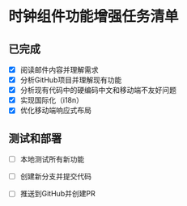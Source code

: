 # 时钟组件功能增强任务清单

## 已完成
- [x] 阅读邮件内容并理解需求
- [x] 分析GitHub项目并理解现有功能
- [x] 分析现有代码中的硬编码中文和移动端不友好问题
- [x] 实现国际化（i18n）
- [x] 优化移动端响应式布局

## 测试和部署
- [ ] 本地测试所有新功能
- [ ] 创建新分支并提交代码
- [ ] 推送到GitHub并创建PR


